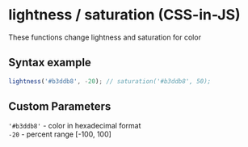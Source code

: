 # lightness / saturation (CSS-in-JS)
These functions change lightness and saturation for color

## Syntax example
```js
lightness('#b3ddb8', -20); // saturation('#b3ddb8', 50);
```
## Custom Parameters
`'#b3ddb8'` - color in hexadecimal format<br>
`-20` - percent range [-100, 100]<br>
